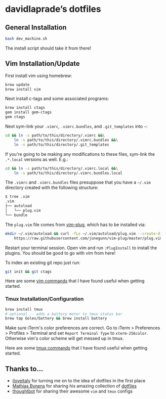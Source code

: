 # davidlaprade’s dotfiles

## General Installation
```bash
bash dev_machine.sh
```
The install script should take it from there!

## Vim Installation/Update
First install vim using homebrew:
```bash
brew update
brew install vim
```

Next install c-tags and some associated programs:
```bash
brew install ctags
gem install gem-ctags
gem ctags
```

Next sym-link your `.vimrc`, `.vimrc.bundles`, and `.git_templates` into `~`:
```bash
cd && ln -s path/to/this/directory/.vimrc &&\
    ln -s path/to/this/directory/.vimrc.bundles &&\
    ln -s path/to/this/directory/.git_templates
```

If you're going to be making any modifications to these files, sym-link the
`.*.local` versions as well. E.g.:
```bash
cd && ln -s path/to/this/directory/.vimrc.local &&\
    ln -s path/to/this/directory/.vimrc.bundles.local
```

The `.vimrc` and `.vimrc.bundles` files presuppose that you have
a `~/.vim` directory created with the following structure:
```bash
$ tree .vim
.vim
├── autoload
│   └── plug.vim
└── bundle
```

The `plug.vim` file comes from [vim-plug](https://github.com/junegunn/vim-plug),
which has to be installed via:
```bash
mkdir ~/.vim/autoload && curl -fLo ~/.vim/autoload/plug.vim --create-dirs \
    https://raw.githubusercontent.com/junegunn/vim-plug/master/plug.vim
```

Restart your terminal session. Open vim and run `:PlugInstall` to install the plugins.
You should be good to go with vim from here!

To index an existing git repo just run:
```bash
git init && git ctags
```

Here are some [vim
commands](https://gist.github.com/davidlaprade/ec6b0e26a6525f89293a) that I have found useful when getting started.


### Tmux Installation/Configuration

```bash
brew install tmux
# optional -- adds a battery meter to tmux status bar
brew tap Goles/battery && brew install battery
```

Make sure iTerm's color preferences are correct. Go to iTerm > Preferences >
Profiles > Terminal and set `Report Terminal Type` to `xterm-256color`.
Otherwise vim's color scheme will get messed up in tmux.

Here are some [tmux commands](https://gist.github.com/davidlaprade/0c54559e9e1007e6aa5b) that I have found useful when getting started.

## Thanks to…
* [iloveitaly](https://github.com/iloveitaly) for turning me on to the idea of
  dotfiles in the first place
* [Mathias Bynens](https://github.com/mathiasbynens) for sharing his amazing collection of [dotfiles](https://github.com/mathiasbynens/dotfiles)
* [thoughtbot](https://github.com/thoughtbot/dotfiles) for sharing their awesome
  `vim` and `tmux` configs

